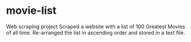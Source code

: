 # movie-list
Web scraping project
Scraped a website with a list of 100 Greatest Movies of all time. Re-arranged the list in ascending order and stored in a text file.
